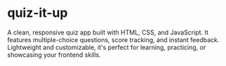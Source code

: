 # quiz-it-up
A clean, responsive quiz app built with HTML, CSS, and JavaScript. It features multiple-choice questions, score tracking, and instant feedback. Lightweight and customizable, it's perfect for learning, practicing, or showcasing your frontend skills.
